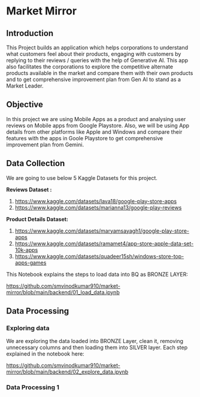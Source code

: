 # Market Mirror

## Introduction

This Project builds an application which helps corporations to understand what customers feel about their products, engaging with customers by replying to their reviews / queries with the help of Generative AI. This app also facilitates the corporations to explore the competitive alternate products available in the market and compare them with their own products and to get comprehensive improvement plan from Gen AI to stand as a Market Leader.

## Objective

In this project we are using Mobile Apps as a product and analysing user reviews on Mobile apps from Google Playstore. Also, we will be using App details from other platforms like Apple and Windows and compare their features with the apps in Goole Playstore to get comprehensive improvement plan from Gemini.

## Data Collection

We are going to use below 5 Kaggle Datasets for this project.

**Reviews Dataset :**
1. https://www.kaggle.com/datasets/lava18/google-play-store-apps
2. https://www.kaggle.com/datasets/marianna13/google-play-reviews

**Product Details Dataset:**
1. https://www.kaggle.com/datasets/maryamsayagh1/google-play-store-apps
2. https://www.kaggle.com/datasets/ramamet4/app-store-apple-data-set-10k-apps
3. https://www.kaggle.com/datasets/quadeer15sh/windows-store-top-apps-games

This Notebook explains the steps to load data into BQ as BRONZE LAYER:

https://github.com/smvinodkumar910/market-mirror/blob/main/backend/01_load_data.ipynb

## Data Processing

### Exploring data

We are exploring the data loaded into BRONZE Layer, clean it, removing unnecessary columns and then loading them into SILVER layer.
Each step explained in the notebook here:

https://github.com/smvinodkumar910/market-mirror/blob/main/backend/02_explore_data.ipynb

### Data Processing 1

